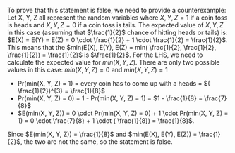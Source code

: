 To prove that this statement is false, we need to provide a counterexample:
Let X, Y, Z all represent the random variables where $X, Y, Z = 1$ if a coin toss is heads and $X, Y, Z = 0$ if a coin toss is tails.
The expected value of $X, Y, Z$ in this case (assuming that $\frac{1}{2}$ chance of hitting heads or tails) is: $E(X) = E(Y) = E(Z) = 0 \cdot \frac{1}{2} + 1 \cdot \frac{1}{2} = \frac{1}{2}$.
This means that the $min(E(X), E(Y), E(Z) = min( \frac{1}{2}, \frac{1}{2}, \frac{1}{2}) = \frac{1}{2}$ is $\frac{1}{2}$.
For the LHS, we need to calculate the expected value for $min(X, Y, Z)$. There are only two possible values in this case: $min(X, Y, Z) = 0$ and $min(X, Y, Z) = 1$

<ul>
<li> Pr(min(X, Y, Z) = 1) = every coin has to come up with a heads = $( \frac{1}{2})^{3} = \frac{1}{8}$
<li> Pr(min(X, Y, Z) = 0) = 1 - Pr(min(X, Y, Z) = 1) = $1 - \frac{1}{8} = \frac{7}{8}$
<li> $E(min(X, Y, Z)) = 0 \cdot Pr(min(X, Y, Z) = 0) + 1 \cdot Pr(min(X, Y, Z) = 1) = 0 \cdot \frac{7}{8} + 1 \cdot ( \frac{1}{8}) = \frac{1}{8}$.
</ul>
Since $E(min(X, Y, Z)) = \frac{1}{8}$ and $min(E(X), E(Y), E(Z)) = \frac{1}{2}$, the two are not the same, so the statement is false.
